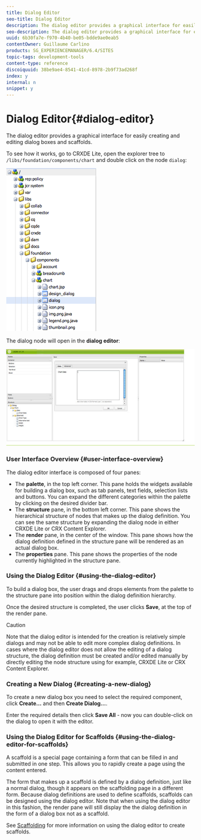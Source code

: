 ```yaml
---
title: Dialog Editor
seo-title: Dialog Editor
description: The dialog editor provides a graphical interface for easily creating and editing dialog boxes and scaffolds
seo-description: The dialog editor provides a graphical interface for easily creating and editing dialog boxes and scaffolds
uuid: 6b30fa7e-f970-4b40-be05-bdde9ae0eab5
contentOwner: Guillaume Carlino
products: SG_EXPERIENCEMANAGER/6.4/SITES
topic-tags: development-tools
content-type: reference
discoiquuid: 38be9ae4-8541-41cd-8978-2b9f73ad268f
index: y
internal: n
snippet: y
---
```


# Dialog Editor{#dialog-editor}

The dialog editor provides a graphical interface for easily creating and editing dialog boxes and scaffolds.

To see how it works, go to CRXDE Lite, open the explorer tree to `/libs/foundation/components/chart` and double click on the node `dialog`:

![](assets/chlimage_1-269.png)

The dialog node will open in the **dialog editor**:

![](assets/screen_shot_2012-02-01at25033pm.png)

### User Interface Overview {#user-interface-overview}

The dialog editor interface is composed of four panes:

* The **palette**, in the top left corner. This pane holds the widgets available for building a dialog box, such as tab panels, text fields, selection lists and buttons. You can expand the different categories within the palette by clicking on the desired divider bar.
* The **structure** pane, in the bottom left corner. This pane shows the hierarchical structure of nodes that makes up the dialog definition. You can see the same structure by expanding the dialog node in either CRXDE Lite or CRX Content Explorer.
* The **render** pane, in the center of the window. This pane shows how the dialog definition defined in the structure pane will be rendered as an actual dialog box.
* The **properties** pane. This pane shows the properties of the node currently highlighted in the structure pane.

### Using the Dialog Editor {#using-the-dialog-editor}

To build a dialog box, the user drags and drops elements from the palette to the structure pane into position within the dialog definition hierarchy.

Once the desired structure is completed, the user clicks **Save**, at the top of the render pane.

>[!CAUTION]
>
>Note that the dialog editor is intended for the creation is relatively simple dialogs and may not be able to edit more complex dialog definitions. In cases where the dialog editor does not allow the editing of a dialog structure, the dialog definition must be created and/or edited manually by directly editing the node structure using for example, CRXDE Lite or CRX Content Explorer.

### Creating a New Dialog {#creating-a-new-dialog}

To create a new dialog box you need to select the required component, click **Create...** and then **Create Dialog...**.

Enter the required details then click **Save All** - now you can double-click on the dialog to open it with the editor.

### Using the Dialog Editor for Scaffolds {#using-the-dialog-editor-for-scaffolds}

A scaffold is a special page containing a form that can be filled in and submitted in one step. This allows you to rapidly create a page using the content entered.

The form that makes up a scaffold is defined by a dialog definition, just like a normal dialog, though it appears on the scaffolding page in a different form. Because dialog definitions are used to define scaffolds, scaffolds can be designed using the dialog editor. Note that when using the dialog editor in this fashion, the render pane will still display the the dialog definition in the form of a dialog box not as a scaffold.

See [Scaffolding](../../../sites/authoring/using/scaffolding.md#main-pars-title-0) for more information on using the dialog editor to create scaffolds.
